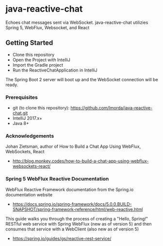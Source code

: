 # java-reactive-chat

Echoes chat messages sent via WebSocket.  java-reactive-chat utilizies Spring 5, WebFlux, Websocket, and React

## Getting Started

 * Clone this repository
 * Open the Project with IntelliJ
 * Import the Gradle project
 * Run the ReactiveChatApplication in IntelliJ
 
 The Spring Boot 2 server will boot up and the WebSocket connection will be ready.

### Prerequisites

* git (to clone this repository): https://github.com/lmorda/java-reactive-chat.git
* IntelliJ 2017.x+
* Java 8+

### Acknowledgements

Johan Zietsman, author of How to Build a Chat App Using WebFlux, WebSockets, React

* http://blog.monkey.codes/how-to-build-a-chat-app-using-webflux-websockets-react/

### Spring 5 WebFlux Reactive Documentation

WebFlux Reactive Framework documentation from the Spring.io documentation website

* https://docs.spring.io/spring-framework/docs/5.0.0.BUILD-SNAPSHOT/spring-framework-reference/html/web-reactive.html

This guide walks you through the process of creating a "Hello, Spring!" RESTful web service with Spring WebFlux (new as of version 5) and then consumes that service with a WebClient (also new as of version 5)

* https://spring.io/guides/gs/reactive-rest-service/
